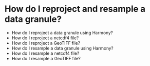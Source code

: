# How do I reproject and resample a data granule?

- How do I reproject a data granule using Harmony?  
- How do I reproject a netcdf4 file?  
- How do I reproject a GeoTIFF file?
- How do I resample a data granule using Harmony?
- How do I resample a netcdf4 file?
- How do I resample a GeoTIFF file? 